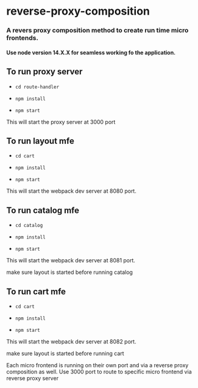 # reverse-proxy-composition
### A revers proxy composition method to create run time micro frontends.

#### Use node version 14.X.X for seamless working fo the application.

## To run proxy server

- `cd route-handler`

- `npm install`

- `npm start`

This will start the proxy server at 3000 port

## To run layout mfe

- `cd cart`

- `npm install`

- `npm start`

This will start the webpack dev server at 8080 port.

## To run catalog mfe

- `cd catalog`

- `npm install`

- `npm start`

This will start the webpack dev server at 8081 port.

make sure layout is started before running catalog

## To run cart mfe

- `cd cart`

- `npm install`

- `npm start`

This will start the webpack dev server at 8082 port.

make sure layout is started before running cart


Each micro frontend is running on their own port and via a reverse proxy composition as well. 
Use 3000 port to route to specific micro frontend via reverse proxy server



